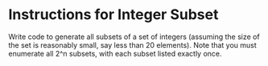 # Instructions for Integer Subset

Write code to generate all subsets of a set of integers (assuming the size of the set is
reasonably small, say less than 20 elements). Note that you must enumerate all 2^n
subsets, with each subset listed exactly once.